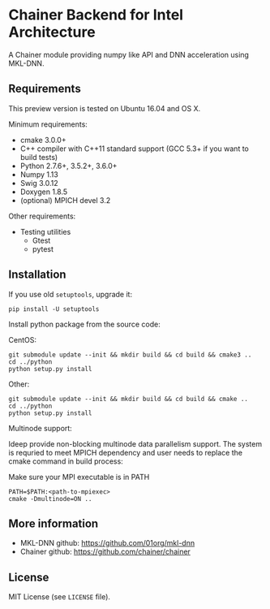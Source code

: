 # Chainer Backend for Intel Architecture

A Chainer module providing numpy like API and DNN acceleration using MKL-DNN.


## Requirements

This preview version is tested on Ubuntu 16.04 and OS X.

Minimum requirements:
- cmake 3.0.0+
- C++ compiler with C++11 standard support (GCC 5.3+ if you want to build tests)
- Python 2.7.6+, 3.5.2+, 3.6.0+
- Numpy 1.13
- Swig 3.0.12
- Doxygen 1.8.5
- (optional) MPICH devel 3.2


Other requirements:
- Testing utilities
  - Gtest
  - pytest

## Installation

If you use old ``setuptools``, upgrade it:

```
pip install -U setuptools
```

Install python package from the source code:

CentOS:
```
git submodule update --init && mkdir build && cd build && cmake3 ..
cd ../python
python setup.py install

```
Other:
```
git submodule update --init && mkdir build && cd build && cmake ..
cd ../python
python setup.py install
```

Multinode support:

Ideep provide non-blocking multinode data parallelism support.  The system is requried to meet MPICH dependency and user needs to replace the cmake command in build process:

Make sure your MPI executable is in PATH

```
PATH=$PATH:<path-to-mpiexec>
cmake -Dmultinode=ON ..
```

## More information
- MKL-DNN github: https://github.com/01org/mkl-dnn
- Chainer github: https://github.com/chainer/chainer

## License
MIT License (see `LICENSE` file).
